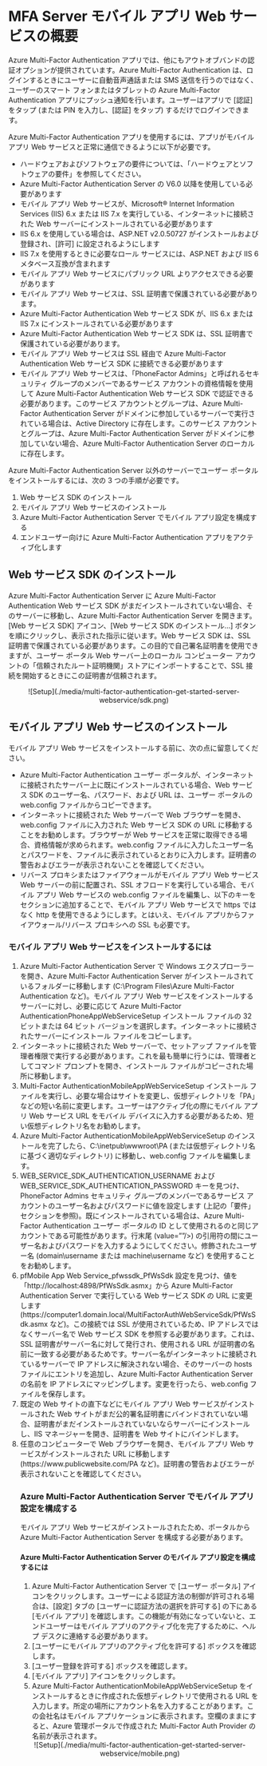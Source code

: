 <properties 
	pageTitle="MFA Server モバイル アプリ Web サービスの概要" 
	description="Azure Multi-Factor Authentication アプリでは、他にもアウトオブバンドの認証オプションが提供されています。これにより MFA Server で、ユーザーへのプッシュ通知を許可できます。" 
	services="multi-factor-authentication" 
	documentationCenter="" 
	authors="billmath" 
	manager="stevenpo" 
	editor="curtland"/>

<tags 
	ms.service="multi-factor-authentication" 
	ms.workload="identity" 
	ms.tgt_pltfrm="na" 
	ms.devlang="na" 
	ms.topic="article" 
	ms.date="12/01/2015" 
	ms.author="billmath"/>

# MFA Server モバイル アプリ Web サービスの概要

Azure Multi-Factor Authentication アプリでは、他にもアウトオブバンドの認証オプションが提供されています。Azure Multi-Factor Authentication は、ログインするときにユーザーに自動音声通話または SMS 送信を行うのではなく、ユーザーのスマート フォンまたはタブレットの Azure Multi-Factor Authentication アプリにプッシュ通知を行います。ユーザーはアプリで [認証] をタップ (または PIN を入力し、[認証] をタップ) するだけでログインできます。

Azure Multi-Factor Authentication アプリを使用するには、アプリがモバイル アプリ Web サービスと正常に通信できるように以下が必要です。

- ハードウェアおよびソフトウェアの要件については、「ハードウェアとソフトウェアの要件」を参照してください。
- Azure Multi-Factor Authentication Server の V6.0 以降を使用している必要があります
- モバイル アプリ Web サービスが、Microsoft® Internet Information Services (IIS) 6.x または IIS 7.x を実行している、インターネットに接続された Web サーバーにインストールされている必要があります
- IIS 6.x を使用している場合は、ASP.NET v2.0.50727 がインストールおよび登録され、[許可] に設定されるようにします
- IIS 7.x を使用するときに必要なロール サービスには、ASP.NET および IIS 6 メタベース互換が含まれます
- モバイル アプリ Web サービスにパブリック URL よりアクセスできる必要があります
- モバイル アプリ Web サービスは、SSL 証明書で保護されている必要があります。
- Azure Multi-Factor Authentication Web サービス SDK が、IIS 6.x または IIS 7.x にインストールされている必要があります
- Azure Multi-Factor Authentication Web サービス SDK は、SSL 証明書で保護されている必要があります。
- モバイル アプリ Web サービスは SSL 経由で Azure Multi-Factor Authentication Web サービス SDK に接続できる必要があります
- モバイル アプリ Web サービスは、「PhoneFactor Admins」と呼ばれるセキュリティ グループのメンバーであるサービス アカウントの資格情報を使用して Azure Multi-Factor Authentication Web サービス SDK で認証できる必要があります。このサービス アカウントとグループは、Azure Multi-Factor Authentication Server がドメインに参加しているサーバーで実行されている場合は、Active Directory に存在します。このサービス アカウントとグループは、Azure Multi-Factor Authentication Server がドメインに参加していない場合、Azure Multi-Factor Authentication Server のローカルに存在します。


Azure Multi-Factor Authentication Server 以外のサーバーでユーザー ポータルをインストールするには、次の 3 つの手順が必要です。

1. Web サービス SDK のインストール
2. モバイル アプリ Web サービスのインストール
3. Azure Multi-Factor Authentication Server でモバイル アプリ設定を構成する
4. エンドユーザー向けに Azure Multi-Factor Authentication アプリをアクティブ化します

## Web サービス SDK のインストール

Azure Multi-Factor Authentication Server に Azure Multi-Factor Authentication Web サービス SDK がまだインストールされていない場合、そのサーバーに移動し、Azure Multi-Factor Authentication Server を開きます。[Web サービス SDK] アイコン、[Web サービス SDK のインストール...] ボタンを順にクリックし、表示された指示に従います。Web サービス SDK は、SSL 証明書で保護されている必要があります。この目的で自己署名証明書を使用できますが、ユーザー ポータル Web サーバー上のローカル コンピューター アカウントの「信頼されたルート証明機関」ストアにインポートすることで、SSL 接続を開始するときにこの証明書が信頼されます。

<center>![Setup](./media/multi-factor-authentication-get-started-server-webservice/sdk.png)</center>

## モバイル アプリ Web サービスのインストール
モバイル アプリ Web サービスをインストールする前に、次の点に留意してください。

- Azure Multi-Factor Authentication ユーザー ポータルが、インターネットに接続されたサーバー上に既にインストールされている場合、Web サービス SDK のユーザー名、パスワード、および URL は、ユーザー ポータルの web.config ファイルからコピーできます。 
- インターネットに接続された Web サーバーで Web ブラウザーを開き、web.config ファイルに入力された Web サービス SDK の URL に移動することをお勧めします。ブラウザーが Web サービスを正常に取得できる場合、資格情報が求められます。web.config ファイルに入力したユーザー名とパスワードを、ファイルに表示されているとおりに入力します。証明書の警告およびエラーが表示されないことを確認してください。
- リバース プロキシまたはファイアウォールがモバイル アプリ Web サービス Web サーバーの前に配置され、SSL オフロードを実行している場合、モバイル アプリ Web サービスの web.config ファイルを編集し、以下のキーを <appSettings> セクションに追加することで、モバイル アプリ Web サービスで https ではなく http を使用できるようにします。とはいえ、モバイル アプリからファイアウォール/リバース プロキシへの SSL も必要です。<add key="SSL_REQUIRED" value="false"/> 

### モバイル アプリ Web サービスをインストールするには

<ol>
<li>Azure Multi-Factor Authentication Server で Windows エクスプローラーを開き、Azure Multi-Factor Authentication Server がインストールされているフォルダーに移動します (C:\Program Files\Azure Multi-Factor Authentication など)。モバイル アプリ Web サービスをインストールするサーバーに対し、必要に応じて Azure Multi-Factor AuthenticationPhoneAppWebServiceSetup インストール ファイルの 32 ビットまたは 64 ビット バージョンを選択します。インターネットに接続されたサーバーにインストール ファイルをコピーします。</li>

<li>インターネットに接続された Web サーバーで、セットアップ ファイルを管理者権限で実行する必要があります。これを最も簡単に行うには、管理者としてコマンド プロンプトを開き、インストール ファイルがコピーされた場所に移動します。</li>

<li>Multi-Factor AuthenticationMobileAppWebServiceSetup インストール ファイルを実行し、必要な場合はサイトを変更し、仮想ディレクトリを「PA」などの短い名前に変更します。ユーザーはアクティブ化の際にモバイル アプリ Web サービス URL をモバイル デバイスに入力する必要があるため、短い仮想ディレクトリ名をお勧めします。</li>

<li>Azure Multi-Factor AuthenticationMobileAppWebServiceSetup のインストールを完了したら、C:\inetpub\wwwroot\PA (または仮想ディレクトリ名に基づく適切なディレクトリ) に移動し、web.config ファイルを編集します。</li>

<li>WEB_SERVICE_SDK_AUTHENTICATION_USERNAME および WEB_SERVICE_SDK_AUTHENTICATION_PASSWORD キーを見つけ、PhoneFactor Admins セキュリティ グループのメンバーであるサービス アカウントのユーザー名およびパスワードに値を設定します (上記の「要件」セクションを参照)。既にインストールされている場合は、Azure Multi-Factor Authentication ユーザー ポータルの ID として使用されるのと同じアカウントである可能性があります。行末尾 (value=””/>) の引用符の間にユーザー名およびパスワードを入力するようにしてください。修飾されたユーザー名 (domain\username または machine\username など) を使用することをお勧めします。</li>

<li>pfMobile App Web Service_pfwssdk_PfWsSdk 設定を見つけ、値を「http://localhost:4898/PfWsSdk.asmx」から Azure Multi-Factor Authentication Server で実行している Web サービス SDK の URL に変更します (https://computer1.domain.local/MultiFactorAuthWebServiceSdk/PfWsSdk.asmx など)。この接続では SSL が使用されているため、IP アドレスではなくサーバー名で Web サービス SDK を参照する必要があります。これは、SSL 証明書がサーバー名に対して発行され、使用される URL が証明書の名前に一致する必要があるためです。サーバー名がインターネットに接続されているサーバーで IP アドレスに解決されない場合、そのサーバーの hosts ファイルにエントリを追加し、Azure Multi-Factor Authentication Server の名前を IP アドレスにマッピングします。変更を行ったら、web.config ファイルを保存します。</li>

<li>既定の Web サイトの直下などにモバイル アプリ Web サービスがインストールされた Web サイトがまだ公的署名証明書にバインドされていない場合、証明書がまだインストールされていないならサーバーにインストールし、IIS マネージャーを開き、証明書を Web サイトにバインドします。</li>

<li>任意のコンピューターで Web ブラウザーを開き、モバイル アプリ Web サービスがインストールされた URL に移動します (https://www.publicwebsite.com/PA など)。証明書の警告およびエラーが表示されないことを確認してください。</li>

### Azure Multi-Factor Authentication Server でモバイル アプリ設定を構成する
モバイル アプリ Web サービスがインストールされたため、ポータルから Azure Multi-Factor Authentication Server を構成する必要があります。

#### Azure Multi-Factor Authentication Server のモバイル アプリ設定を構成するには

1. Azure Multi-Factor Authentication Server で [ユーザー ポータル] アイコンをクリックします。ユーザーによる認証方法の制御が許可される場合は、[設定] タブの [ユーザーに認証方法の選択を許可する] の下にある [モバイル アプリ] を確認します。この機能が有効になっていないと、エンドユーザーはモバイル アプリのアクティブ化を完了するために、ヘルプ デスクに連絡する必要があります。
2. [ユーザーにモバイル アプリのアクティブ化を許可する] ボックスを確認します。
3. [ユーザー登録を許可する] ボックスを確認します。
4. [モバイル アプリ] アイコンをクリックします。
5. Azure Multi-Factor AuthenticationMobileAppWebServiceSetup をインストールするときに作成された仮想ディレクトリで使用される URL を入力します。所定の場所にアカウント名を入力することがあります。この会社名はモバイル アプリケーションに表示されます。空欄のままにすると、Azure 管理ポータルで作成された Multi-Factor Auth Provider の名前が表示されます。 



<center>![Setup](./media/multi-factor-authentication-get-started-server-webservice/mobile.png)</center>

<!---HONumber=AcomDC_1203_2015-->